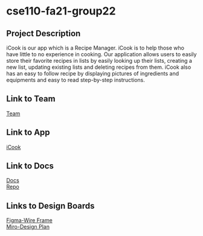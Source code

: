 # cse110-fa21-group22

## Project Description

iCook is our app which is a Recipe Manager. iCook is to help those who have little to no experience in cooking. Our application allows users to easily store their favorite recipes in lists by easily looking up their lists, creating a new list, updating existing lists and deleting recipes from them. iCook also has an easy to follow recipe by displaying pictures of ingredients and equipments and easy to read step-by-step instructions.

## Link to Team

[Team](./admin/team.md)

## Link to App

[iCook](https://icookfood.netlify.app/webpages/home.html)

## Link to Docs

[Docs](https://demyinn00.github.io/group22xjsdocs/)
<br />
[Repo](https://github.com/demyinn00/group22xjsdocs)

## Links to Design Boards
[Figma-Wire Frame](./admin/designs/CSE110-Recipe-Design-Figma.pdf)
<br />
[Miro-Design Plan](./admin/designs/Recipe-Manager-Brainstorm-Miro.pdf)
